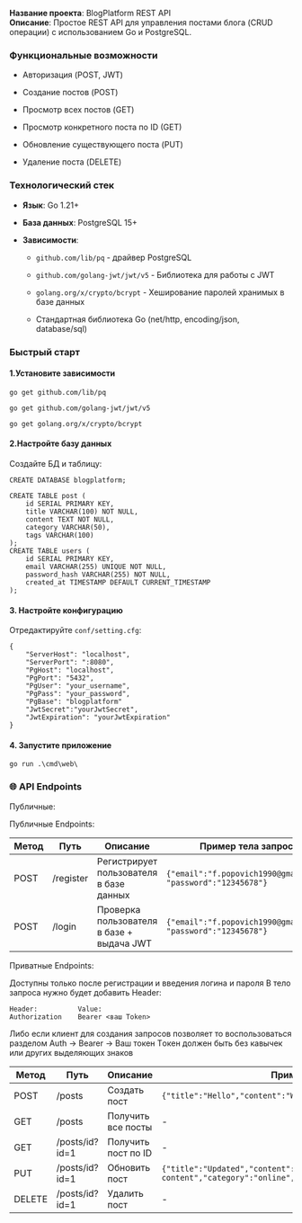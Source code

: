

**Название проекта**: BlogPlatform REST API  
**Описание**: Простое REST API для управления постами блога (CRUD операции) с использованием Go и PostgreSQL.

### Функциональные возможности

- Авторизация (POST, JWT)
	
- Создание постов (POST)
    
- Просмотр всех постов (GET)
    
- Просмотр конкретного поста по ID (GET)
    
- Обновление существующего поста (PUT)
    
- Удаление поста (DELETE) 

### Технологический стек

- **Язык**: Go 1.21+
    
- **База данных**: PostgreSQL 15+
    
- **Зависимости**:
    
    - `github.com/lib/pq` - драйвер PostgreSQL
	    
    - `github.com/golang-jwt/jwt/v5` - Библиотека для работы с JWT
	    
    -  `golang.org/x/crypto/bcrypt` - Хеширование паролей хранимых в базе данных
        
    - Стандартная библиотека Go (net/http, encoding/json, database/sql)


### Быстрый старт

#### 1.Установите зависимости
```
go get github.com/lib/pq

go get github.com/golang-jwt/jwt/v5

go get golang.org/x/crypto/bcrypt
```


#### 2.Настройте базу данных

Создайте БД и таблицу:

```
CREATE DATABASE blogplatform;

CREATE TABLE post (
    id SERIAL PRIMARY KEY,
    title VARCHAR(100) NOT NULL,
    content TEXT NOT NULL,
    category VARCHAR(50),
    tags VARCHAR(100)
);
CREATE TABLE users (
    id SERIAL PRIMARY KEY,
    email VARCHAR(255) UNIQUE NOT NULL,
    password_hash VARCHAR(255) NOT NULL,
    created_at TIMESTAMP DEFAULT CURRENT_TIMESTAMP
);
```

#### 3. Настройте конфигурацию

Отредактируйте `conf/setting.cfg`:

```
{
    "ServerHost": "localhost",
    "ServerPort": ":8080",
    "PgHost": "localhost",
    "PgPort": "5432",
    "PgUser": "your_username",
    "PgPass": "your_password",
    "PgBase": "blogplatform"
    "JwtSecret":"yourJwtSecret",
    "JwtExpiration": "yourJwtExpiration"
}
```

#### 4. Запустите приложение

```
go run .\cmd\web\
```

### 🌐 API Endpoints

Публичные:

Публичные Endpoints:

| Метод | Путь      | Описание                                   | Пример тела запроса                                           |
| ----- | --------- | ------------------------------------------ | ------------------------------------------------------------- |
| POST  | /register | Регистрирует пользователя в базе данных    | `{"email":"f.popovich1990@gmail.com", "password":"12345678"}` |
| POST  | /login    | Проверка пользователя в  базе + выдача JWT | `{"email":"f.popovich1990@gmail.com", "password":"12345678"}` |

Приватные Endpoints:

Доступны только после регистрации и введения логина и пароля
В тело запроса нужно будет добавить Header:

```
Header:          Value:
Authorization    Bearer <ваш Token>
```

Либо если клиент для создания запросов позволяет то воспользоваться разделом Auth -> Bearer -> Ваш токен 
Tокен должен быть без кавычек или других выделяющих знаков

| Метод  | Путь           | Описание            | Пример тела запроса                                                                   |
| ------ | -------------- | ------------------- | ------------------------------------------------------------------------------------- |
| POST   | /posts         | Создать пост        | `{"title":"Hello","content":"World","category":"general","tags":"new"}`               |
| GET    | /posts         | Получить все посты  | -                                                                                     |
| GET    | /posts/id?id=1 | Получить пост по ID | -                                                                                     |
| PUT    | /posts/id?id=1 | Обновить пост       | `{"title":"Updated","content":"New content","category":"online","tags":"table game"}` |
| DELETE | /posts/id?id=1 | Удалить пост        | -                                                                                     |


